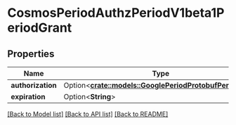 # CosmosPeriodAuthzPeriodV1beta1PeriodGrant

## Properties

Name | Type | Description | Notes
------------ | ------------- | ------------- | -------------
**authorization** | Option<[**crate::models::GooglePeriodProtobufPeriodAny**](google.protobuf.Any.md)> |  | [optional]
**expiration** | Option<**String**> |  | [optional]

[[Back to Model list]](../README.md#documentation-for-models) [[Back to API list]](../README.md#documentation-for-api-endpoints) [[Back to README]](../README.md)


